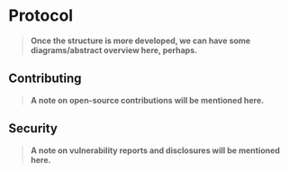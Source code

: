# Protocol

> **Once the structure is more developed, we can have some diagrams/abstract overview here, perhaps.**

## Contributing

> **A note on open-source contributions will be mentioned here.**

## Security

> **A note on vulnerability reports and disclosures will be mentioned here.**
